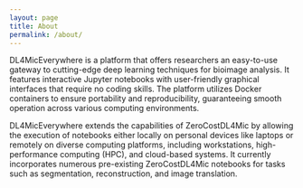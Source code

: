 ```yaml
---
layout: page
title: About
permalink: /about/
---
```


DL4MicEverywhere is a platform that offers researchers an easy-to-use gateway to cutting-edge deep learning techniques for bioimage analysis. It features interactive Jupyter notebooks with user-friendly graphical interfaces that require no coding skills. The platform utilizes Docker containers to ensure portability and reproducibility, guaranteeing smooth operation across various computing environments.

DL4MicEverywhere extends the capabilities of ZeroCostDL4Mic by allowing the execution of notebooks either locally on personal devices like laptops or remotely on diverse computing platforms, including workstations, high-performance computing (HPC), and cloud-based systems. It currently incorporates numerous pre-existing ZeroCostDL4Mic notebooks for tasks such as segmentation, reconstruction, and image translation.